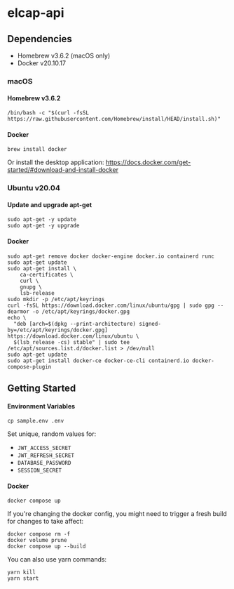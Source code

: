 # elcap-api

## Dependencies

- Homebrew v3.6.2 (macOS only)
- Docker v20.10.17

### macOS

#### Homebrew v3.6.2
```
/bin/bash -c "$(curl -fsSL https://raw.githubusercontent.com/Homebrew/install/HEAD/install.sh)"
```

#### Docker
```
brew install docker
```

Or install the desktop application: https://docs.docker.com/get-started/#download-and-install-docker

### Ubuntu v20.04

#### Update and upgrade apt-get
```
sudo apt-get -y update
sudo apt-get -y upgrade
```

#### Docker
```
sudo apt-get remove docker docker-engine docker.io containerd runc
sudo apt-get update
sudo apt-get install \
    ca-certificates \
    curl \
    gnupg \
    lsb-release
sudo mkdir -p /etc/apt/keyrings
curl -fsSL https://download.docker.com/linux/ubuntu/gpg | sudo gpg --dearmor -o /etc/apt/keyrings/docker.gpg
echo \
  "deb [arch=$(dpkg --print-architecture) signed-by=/etc/apt/keyrings/docker.gpg] https://download.docker.com/linux/ubuntu \
  $(lsb_release -cs) stable" | sudo tee /etc/apt/sources.list.d/docker.list > /dev/null
sudo apt-get update
sudo apt-get install docker-ce docker-ce-cli containerd.io docker-compose-plugin
```

## Getting Started

#### Environment Variables
```
cp sample.env .env
```

Set unique, random values for:
- `JWT_ACCESS_SECRET`
- `JWT_REFRESH_SECRET`
- `DATABASE_PASSWORD`
- `SESSION_SECRET`

#### Docker
```
docker compose up
```

If you're changing the docker config, you might need to trigger a fresh build for changes to take affect:
```
docker compose rm -f
docker volume prune
docker compose up --build
```

You can also use yarn commands:
```
yarn kill
yarn start
```
